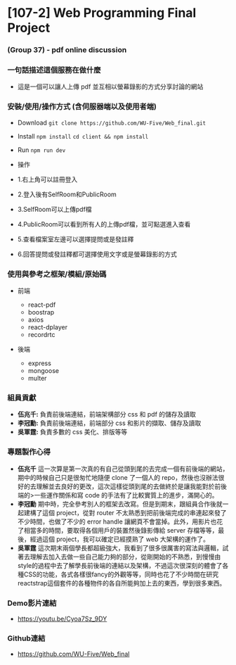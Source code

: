 # [107-2] Web Programming Final Project

### (Group 37) - pdf online discussion

### 一句話描述這個服務在做什麼

-   這是一個可以讓人上傳 pdf 並互相以螢幕錄影的方式分享討論的網站

### 安裝/使用/操作方式 (含伺服器端以及使用者端)

-   Download
    `git clone https://github.com/WU-Five/Web_final.git`
-   Install
    `npm install`
    `cd client && npm install`
-   Run
    `npm run dev`

-   操作
-   1.右上角可以註冊登入
-   2.登入後有SelfRoom和PublicRoom
-   3.SelfRoom可以上傳pdf檔
-   4.PublicRoom可以看到所有人的上傳pdf檔，並可點選進入查看
-   5.查看檔案室左邊可以選擇提問或是發註釋
-   6.回答提問或發註釋都可選擇使用文字或是螢幕錄影的方式

### 使用與參考之框架/模組/原始碼

-   前端

    -   react-pdf
    -   boostrap
    -   axios
    -   react-dplayer
    -   recordrtc

-   後端
    -   express
    -   mongoose
    -   multer

### 組員貢獻

-   **伍兆千:** 負責前後端連結，前端架構部分 css 和 pdf 的儲存及讀取
-   **李冠勳:** 負責前後端連結，前端部分 css 和影片的擷取、儲存及讀取
-   **吳軍霆:** 負責多數的 css 美化、排版等等

### 專題製作心得

-   **伍兆千**
    這一次算是第一次真的有自己從頭到尾的去完成一個有前後端的網站，期中的時候自己只是很匆忙地隨便 clone 了一個人的 repo，然後也沒辦法很好的去理解並去良好的更改，這次這樣從頭到尾的去做終於是讓我能對於前後端的>一些運作關係和寫 code 的手法有了比較實質上的進步，滿開心的。
-   **李冠勳**
    期中時，完全參考別人的框架去改寫。但是到期末，跟組員合作後就一起建構了這個 project，從對 router 不太熟悉到把前後端完成的串連起來發了不少時間，也做了不少的 error handle 讓網頁不會當掉。此外，用影片也花了相當多的時間，要取得各個用戶的裝置然後錄影傳給 server 存檔等等，最後，經過這個 project，我可以確定已經摸熟了 web 大架構的運作了。
-   **吳軍霆**
    這次期末兩個學長都超級強大，我看到了很多很厲害的寫法與邏輯，試著去理解去加入去做一些自己能力夠的部分，從剛開始的不熟悉，到慢慢由style的過程中去了解學長前後端的連結以及架構，不過這次很深刻的體會了各種CSS的功能，各式各樣很fancy的外觀等等，同時也花了不少時間在研究reactstrap這個套件的各種物件的各自所能夠加上去的東西，學到很多東西。


### Demo影片連結
-   https://youtu.be/Cyoa7Sz_9DY


### Github連結
-   https://github.com/WU-Five/Web_final